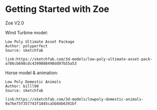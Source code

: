 # Getting Started with Zoe

Zoe V2.0

Wind Turbine model:

	Low Poly Ultimate Asset Package
	Author: polyperfect
	Source: sketchfab

	link:https://sketchfab.com/3d-models/low-poly-ultimate-asset-pack-a786cb698cdc4399808498dd97b55a53


Horse model & animation:

	Low Poly Domestic Animals
	Author: billl90
	Source: sketchfab

	link:https://sketchfab.com/3d-models/lowpoly-domestic-animals-9a7be75f357743f1845ca5b84b6391bf

